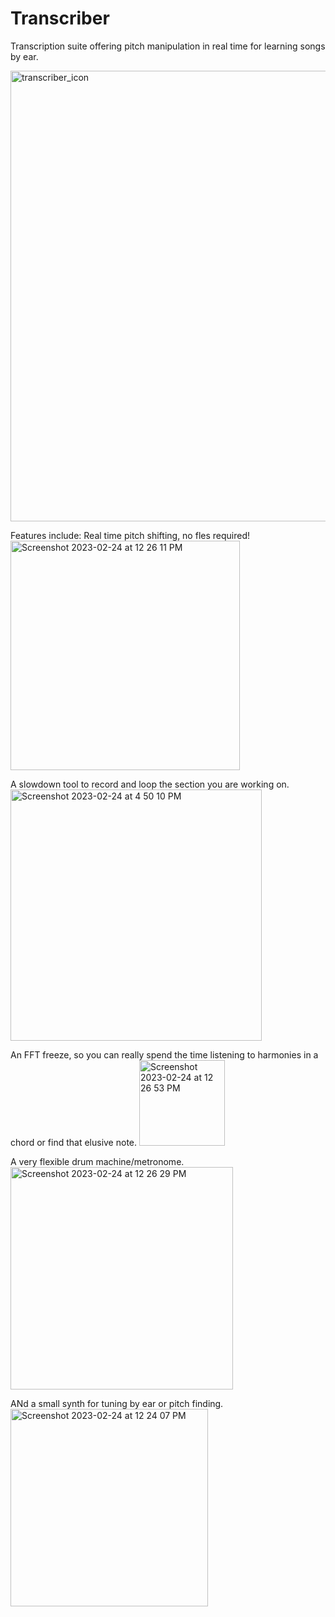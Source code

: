 # Transcriber
Transcription suite offering pitch manipulation in real time for learning songs by ear.

<img width="721" alt="transcriber_icon" src="https://user-images.githubusercontent.com/91866163/222673708-13205615-c9f9-40eb-9c26-7680ef17cf6d.png">

Features include:
Real time pitch shifting, no fles required!
<img width="367" alt="Screenshot 2023-02-24 at 12 26 11 PM" src="https://user-images.githubusercontent.com/91866163/222673792-6b69b187-4ed4-43a2-ba10-2b6d5d9b9211.png">

A slowdown tool to record and loop the section you are working on.
<img width="402" alt="Screenshot 2023-02-24 at 4 50 10 PM" src="https://user-images.githubusercontent.com/91866163/222673839-1749cabd-5dd3-434c-84f4-1a8c6591c7ce.png">

An FFT freeze, so you can really spend the time listening to harmonies in a chord or find that elusive note.
<img width="137" alt="Screenshot 2023-02-24 at 12 26 53 PM" src="https://user-images.githubusercontent.com/91866163/222673858-c2ec05b2-d6ff-432b-af4d-590f7603f1f5.png">

A very flexible drum machine/metronome.
<img width="356" alt="Screenshot 2023-02-24 at 12 26 29 PM" src="https://user-images.githubusercontent.com/91866163/222673867-6925bcbb-d1c6-462e-8506-e82cbd8ca8bb.png">

ANd a small synth for tuning by ear or pitch finding.
<img width="316" alt="Screenshot 2023-02-24 at 12 24 07 PM" src="https://user-images.githubusercontent.com/91866163/222673885-8ac11305-19b9-4860-bd46-73a0176b74fb.png">
